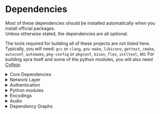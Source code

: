 # Dependencies
Most of these dependencies should be installed automatically when you install official packages. \
Unless otherwise stated, the dependencies are all optional.

The tools required for building all of these projects are not listed here. \
Typically, you will need: `gcc` or `clang`, `gnu-make`, `libiconv`, `gettext`, `cmake`, `autoconf`, `automake`, `pkg-config` or `pkgconf`, `bison`, `flex`, `intltool`, etc
For building xpra itself and some of the python modules, you will also need [Cython](https://cython.org/)


<details>
  <summary>Core Dependencies</summary>

Those are required by almost every component.

| Project                                          | Source Download Link                                                                           | Purpose                                                        | Client or Server | Notes          |
|--------------------------------------------------|------------------------------------------------------------------------------------------------|----------------------------------------------------------------|------------------|:---------------|
| [glib](https://developer.gnome.org/glib/)        | [https://ftp.gnome.org/pub/gnome/sources/glib/](https://ftp.gnome.org/pub/gnome/sources/glib/) | low-level library                                              | both             | Required       |
| [gtk](http://www.gtk.org/)                       | http://ftp.gnome.org/pub/gnome/sources/gtk+/                                                   | UI Toolkit                                                     | both             | Required _(*)_ |
| [PyGObject](https://pypi.org/project/PyGObject/) | [https://pypi.org/project/PyGObject/#files](https://pypi.org/project/PyGObject/#files)         | Bindings for GObject based libraries such as GTK and GStreamer | both             | Required _(*)_ |

_(*)_ needed for running any kind of server, or GUI clients.
It is not required for running text-only clients like `xpra top` or `xpra info`.

And some of their transitive dependencies:

| Project                                                                        | Source Download Link                                              | Purpose                              |
|--------------------------------------------------------------------------------|-------------------------------------------------------------------|--------------------------------------|
| [gobject-introspection](https://gitlab.gnome.org/GNOME/gobject-introspection/) | https://gitlab.gnome.org/GNOME/gobject-introspection/-/releases   | Provides bindings for Gtk, GLib, etc |
| [librsvg](https://gitlab.gnome.org/GNOME/librsvg/)                             | https://gitlab.gnome.org/GNOME/librsvg/-/releases                 | `svg` parsing                        |
| [freetype](https://github.com/freetype/freetype/)                              | https://freetype.org/download.html                 | font parsing                         |
| [harfbuzzz](https://github.com/harfbuzz/harfbuzz) | https://github.com/harfbuzz/harfbuzz/releases | text shaping engine |
| [icu](https://github.com/unicode-org/icu) | https://github.com/unicode-org/icu/releases | unicode library |
| [pixman](https://www.pixman.org/) | https://www.cairographics.org/releases/ | pixel manipulation |
| [fribidi](https://github.com/fribidi/fribidi) | https://github.com/fribidi/fribidi/releases | unicode bidirectional library |
| [pango](https://pango.gnome.org/) | https://download.gnome.org/sources/pango/ | text layout and rendering |
| [gdk-pixbuf](https://gitlab.gnome.org/GNOME/gdk-pixbuf) | https://gitlab.gnome.org/GNOME/gdk-pixbuf/-/releases | image library |
| [libepoxy](https://github.com/anholt/libepoxy/) | https://github.com/anholt/libepoxy/releases | OpenGL function pointer management |
| [graphene](https://github.com/ebassi/graphene) | https://github.com/ebassi/graphene/releases | types for graphic libraries |
| [libtiff](http://www.libtiff.org/) | https://download.osgeo.org/libtiff/ | Tag Image File Format |
| [zlib](https://www.zlib.net/) | https://www.zlib.net/ | Compression Library |

Some of the transitive dependencies are listed separately below as they are direct dependencies of xpra itself.
ie: `lz4`, `libpng`, etc..

</details>

<details>
  <summary>Network Layer</summary>

See [Network](../Network/README.md)

| Project                                                            | Source Download Link                                    | Purpose                                                          | Client or Server    | Notes                                                |
|--------------------------------------------------------------------|---------------------------------------------------------|------------------------------------------------------------------|---------------------|:-----------------------------------------------------|
| [lz4](https://github.com/lz4/lz4)                                  | https://github.com/lz4/lz4/releases                     | [packet compression](./PacketEncoding)                           | both                | Strongly recommended                                 |
| [aioquic](https://github.com/aiortc/aioquic)                       | https://pypi.org/project/aioquic/                       | low level network protocol                                       | both                | [quic](https://github.com/Xpra-org/xpra/issues/3376) |
| [python-cryptography](https://cryptography.io/en/latest/)          | https://pypi.python.org/pypi/cryptography               | [Encryption](./Encryption)                                       | both                |                                                      |
| [python-zeroconf](https://github.com/jstasiak/python-zeroconf)     | https://pypi.org/project/zeroconf/                      | [Multicast DNS](./Multicast-DNS) session publishing and browsing | both                |                                                      |
| [python-netifaces](http://alastairs-place.net/projects/netifaces/) | https://pypi.python.org/pypi/netifaces                  | [Multicast DNS](./Multicast-DNS) session publishing              | server              |                                                      |
| [dbus-python](https://pypi.python.org/pypi/dbus-python/)           | https://dbus.freedesktop.org/releases/dbus-python/      | desktop integration, server control interface                    | both                | not applicable to MS Windows or Mac OSX              |
| [openssl](https://www.openssl.org/)                                | https://www.openssl.org/source/                         | [SSL](./SSL)                                                     | both                |                                                      |
| [paramiko](https://pypi.org/project/paramiko/)                     | https://pypi.org/project/paramiko/                      | [ssh integration](./SSH.md)                                      | both                |                                                      |
| [sshpass](https://sourceforge.net/projects/sshpass/)               | https://sourceforge.net/projects/sshpass/files/sshpass/ | non-interactive SSH password authentication                      | usually client      |                                                      |
| [brotli](https://github.com/google/brotli)                         | https://github.com/google/brotli/releases               | HTML client compression                                          | r15540              |
| [PySocks](https://github.com/Anorov/PySocks)                       | https://github.com/Anorov/PySocks/releases              | client                                                           | SOCKS proxy support | https://github.com/Xpra-org/xpra/issues/2105         |
</details>

<details>
  <summary>Authentication</summary>

See [authentication modules](../Usage/Authentication.md)

| Project                                                    | Source Download Link                  | Purpose  | Client or Server | Notes                                                 |
|------------------------------------------------------------|---------------------------------------|----------|------------------|:------------------------------------------------------|
| [python-gssapi](https://github.com/sigmaris/python-gssapi) | https://pypi.org/project/gssapi/      | GSSAPI   | server           | [#1691](https://github.com/Xpra-org/xpra/issues/1691) |
| [python-kerberos](https://github.com/apple/ccs-pykerberos) | https://pypi.org/project/kerberos/    | Kerberos | server           | [#1691](https://github.com/Xpra-org/xpra/issues/1691) |
| [python-ldap](https://www.python-ldap.org)                 | https://pypi.org/project/python-ldap/ | LDAP     | server           | [#1691](https://github.com/Xpra-org/xpra/issues/1691) |
| [python-ldap3](https://github.com/cannatag/ldap3)          | https://pypi.org/project/ldap3/       | LDAP v3  | server           | [#1691](https://github.com/Xpra-org/xpra/issues/1691) |
| [pyu2f](https://github.com/google/pyu2f)                   | https://pypi.org/project/pyu2f/       | U2F      | server           | [#1789](https://github.com/Xpra-org/xpra/issues/1789) |
</details>

<details>
  <summary>Python modules</summary>

| Project                                                   | Source Download Link                                                                                          | Notes                                                  |
|-----------------------------------------------------------|---------------------------------------------------------------------------------------------------------------|:-------------------------------------------------------|
| [Cython](https://cython.org/)                             | https://pypi.org/project/Cython/#files                                                                        | build time: C extensions for Python                    |
| [python-ipaddress](https://github.com/phihag/ipaddress)   | https://pypi.org/project/ipaddress/#files                                                                     | unspecified: r11859                                    |
| [python-idna](https://github.com/kjd/idna)                | https://pypi.org/project/idna/#files                                                                          | unspecified: r11860                                    |
| [python-decorator](https://github.com/micheles/decorator) | https://pypi.org/project/decorator/#files                                                                     | required by gssapi: r18781                             |
| [pyasn1](https://github.com/etingof/pyasn1)               | https://pypi.org/project/pyasn1/#files                                                                        | unspecified: r5829                                     |
| [asn1crypto](https://github.com/wbond/asn1crypto)         | https://pypi.org/project/asn1crypto/#files                                                                    | required by python-cryptography: r17856                |
| [python-packaging](https://github.com/pypa/packaging)     | https://pypi.org/project/packaging/#files                                                                     | required by python-cryptography: r15310                |
| [pyparsing](https://github.com/pyparsing/pyparsing/)      | https://pypi.org/project/pyparsing/#files                                                                     | required by python-cryptography: r15310                |
| [cffi](https://cffi.readthedocs.io/en/latest/)            | https://pypi.org/project/cffi/#files                                                                          | required by python-cryptography: r11633                |
| [six](https://github.com/benjaminp/six)                   | https://pypi.org/project/six/#files                                                                           | required by python-cryptography: r11640                |
| [setuptools](https://github.com/pypa/setuptools)          | https://pypi.org/project/setuptools/#files                                                                    | unspecified: r5829                                     |
| [pycparser](https://github.com/eliben/pycparser)          | https://pypi.org/project/pycparser/#files                                                                     | required by cffi: r11634                               |
| [pynacl](https://github.com/pyca/pynacl/)                 | https://pypi.org/project/PyNaCl/#files                                                                        | crypto library used by paramiko: r19967                |
| [bcrypt](https://github.com/pyca/bcrypt/)                 | https://pypi.org/project/bcrypt/#files                                                                        | crypto library used by paramiko: r19965                |
| [pyopengl](http://pyopengl.sourceforge.net/)              | https://pypi.python.org/pypi/PyOpenGL#files and <br /> https://pypi.python.org/pypi/PyOpenGL-accelerate#files | [client OpenGL accelerated rendering](./Client-OpenGL) | client           |                |
| [pycups](https://github.com/zdohnal/pycups)               | https://pypi.org/project/pycups/#files                                                                        | [Printing](./Printing)                                 | both             |                |
</details>

<details>
  <summary>Encodings</summary>

See [picture encodings](../Usage/Encodings.md)

| Project                                                                            | Source Download Link                                                                                | Purpose                                                               | Client or Server |
|------------------------------------------------------------------------------------|-----------------------------------------------------------------------------------------------------|-----------------------------------------------------------------------|------------------|
| [x264](http://www.videolan.org/developers/x264.html)                               | ftp://ftp.videolan.org/pub/x264/snapshots/                                                          | h264 encoding                                                         | server           |
| [openh264](https://github.com/cisco/openh264)                                      | https://github.com/cisco/openh264/releases                                                          | h264 encoding and decoding                                            | both             |
| [vpx]([http://www.webmproject.org/tools/](https://github.com/webmproject/libvpx/)) | [http://downloads.webmproject.org/releases/webm/index.html](https://github.com/webmproject/libvpx/) | vp8 and vp9 codecs                                                    | both             |
| [webp](https://code.google.com/p/webp/)                                            | http://downloads.webmproject.org/releases/webp/index.html                                           | webp codec                                                            | both             |
| [libpng](http://www.libpng.org/pub/png/libpng.html)                                | ftp://ftp.simplesystems.org/pub/libpng/png/src/libpng16/                                            | png encoding                                                          | both             |
| [libspng](https://libspng.org)                                                     | https://libspng.org/download/                                                                       | faster png encoding                                                   | both             |
| [libjpeg-turbo](https://github.com/libjpeg-turbo/libjpeg-turbo)                    | https://sourceforge.net/projects/libjpeg-turbo/files/                                               | jpeg encoding                                                         | both             |
| [python-pillow](https://python-pillow.github.io/)                                  | https://pypi.python.org/pypi/Pillow                                                                 | png,jpeg,webp encoding and decoding, format conversion - **Required** | both             |
| [libavif](https://github.com/AOMediaCodec/libavif)                                 | https://github.com/AOMediaCodec/libavif/releases                                                    | avif encoding and decoding                                            | both             |
| [libyuv](https://chromium.googlesource.com/libyuv/libyuv/)                         | https://chromium.googlesource.com/libyuv/libyuv/                                                    | [Colourspace Conversion](./CSC)                                       | both             |
| [pycuda](https://mathema.tician.de/software/pycuda/)                               | https://pypi.python.org/pypi/pycuda                                                                 | [NVENC](./NVENC)                                                      | server           |
| [cuda](http://www.nvidia.com/object/cuda_home_new.html)                            | https://developer.nvidia.com/cuda-toolkit                                                           | [NVENC](./NVENC)                                                      | server           |
| [pyNVML](http://pythonhosted.org/nvidia-ml-py/)                                    | https://pypi.python.org/pypi/nvidia-ml-py/                                                          | [NVENC](./NVENC)                                                      | server           |
</details>

<details>
  <summary>Audio</summary>

See [audio forwarding](../Features/Audio.md)

| Project                                        | Source Download Link                                   | Purpose              |
|------------------------------------------------|--------------------------------------------------------|----------------------|
| [gstreamer](http://gstreamer.freedesktop.org/) | http://gstreamer.freedesktop.org/src/                  | audio framework      |
| [Ogg](http://xiph.org/ogg/)                    | http://downloads.xiph.org/releases/ogg/                | ogg container format |
| [opus](https://www.opus-codec.org/)            | http://downloads.xiph.org/releases/opus/               | opus codec           |
| [Flac](https://xiph.org/flac/)                 | http://downloads.xiph.org/releases/flac/               | flac codec           |
| [Vorbis](http://www.vorbis.com/)               | http://downloads.xiph.org/releases/vorbis/             | vorbis codec         |
| [wavpack](http://www.wavpack.com/)             | http://www.wavpack.com/downloads.html                  | wavpack codec        |
| [faac](https://github.com/knik0/faac)          | https://github.com/knik0/faac/releases                 | aac encoder          |
| [faad](https://github.com/knik0/faad2)         | https://github.com/knik0/faad2/releases                | aac decoder          |
| [lame](http://lame.sourceforge.net/)           | http://sourceforge.net/projects/lame/files/lame/       | MP3 encoder          |
| [TwoLame](http://www.twolame.org/)             | http://sourceforge.net/projects/twolame/files/twolame/ | MP3 encoder          |
</details>

<details>
  <summary>Dependency Graphs</summary>

  These graphs were generated using `jhbuild dot` on MacOS.
  The MacOS builds include very low level build dependencies.

  ### Codecs
  ![Codec Dependencies](./graphs/codecs.png)

  ### Python3 Modules
  ![Python 3 Modules](./graphs/python3.png)

  ### GTK3
  ![GTK 3](./graphs/gtk3.png)

  ### Tools
  ![Tools](./graphs/tools.png)

  ### MacOS Packaging Tools
  ![GTK 3](./graphs/packaging-tools.png)

</details>
